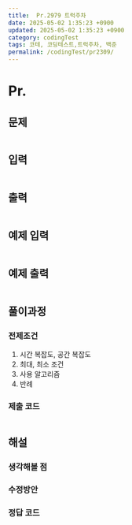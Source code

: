 ```yaml
---
title:  Pr.2979 트럭주차
date: 2025-05-02 1:35:23 +0900
updated: 2025-05-02 1:35:23 +0900
category: codingTest
tags: 코테, 코딩테스트,트럭주차, 백준
permalink: /codingTest/pr2309/
---
```

# Pr.
## 문제
```markdown
```
## 입력
```markdown
```
## 출력

```markdown
```

## 예제 입력

```markdown
```

## 예제 출력

```markdown
```


## 풀이과정

### 전제조건
1. 시간 복잡도, 공간 복잡도
2. 최대, 최소 조건
3. 사용 알고리즘
4. 반례

### 제출 코드
```cpp

```

## 해설
### 생각해볼 점
### 수정방안
### 정답 코드
```cpp

```

